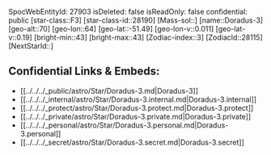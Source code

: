 ﻿---
location: [-51.49,-64,70]
type: Star
tags:
- astro/Star

---
SpocWebEntityId: 27903
isDeleted: false
isReadOnly: false
confidential: public
[star-class::F3]
[star-class-id::28190]
[Mass-sol::]
[name::Doradus-3]
[geo-alt::70]
[geo-lon::64]
[geo-lat::-51.49]
[geo-lon-v::0.011]
[geo-lat-v::0.19]
[bright-min::43]
[bright-max::43]
[Zodiac-index::3]
[ZodiacId::28115]
[NextStarId::]



## Confidential Links & Embeds: 
- [[../../../_public/astro/Star/Doradus-3.md|Doradus-3]] 
- [[../../../_internal/astro/Star/Doradus-3.internal.md|Doradus-3.internal]] 
- [[../../../_protect/astro/Star/Doradus-3.protect.md|Doradus-3.protect]] 
- [[../../../_private/astro/Star/Doradus-3.private.md|Doradus-3.private]] 
- [[../../../_personal/astro/Star/Doradus-3.personal.md|Doradus-3.personal]] 
- [[../../../_secret/astro/Star/Doradus-3.secret.md|Doradus-3.secret]]

